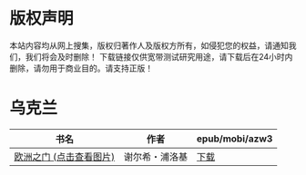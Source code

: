 # 版权声明

本站内容均从网上搜集，版权归著作人及版权方所有，如侵犯您的权益，请通知我们，我们将会及时删除！ 下载链接仅供宽带测试研究用途，请下载后在24小时内删除，请勿用于商业目的。请支持正版！

# 乌克兰

| 书名 | 作者 | epub/mobi/azw3 |
| --- | --- | --- |
| [欧洲之门 (点击查看图片)](https://www.dushupai.com/attachment/2024/06/08/768524d8cf63dd9a.jpg) | 谢尔希・浦洛基 | [下载](https://url89.ctfile.com/f/31084289-1357045066-209a47?p=8866) |
